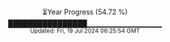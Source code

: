 <p align="center">
⏳Year Progress (54.72 %) <br>
████████████████▁▁▁▁▁▁▁▁▁▁▁▁▁▁ <br>
<sub>Updated: Fri, 19 Jul 2024 06:25:54 GMT</sub>
</p>

